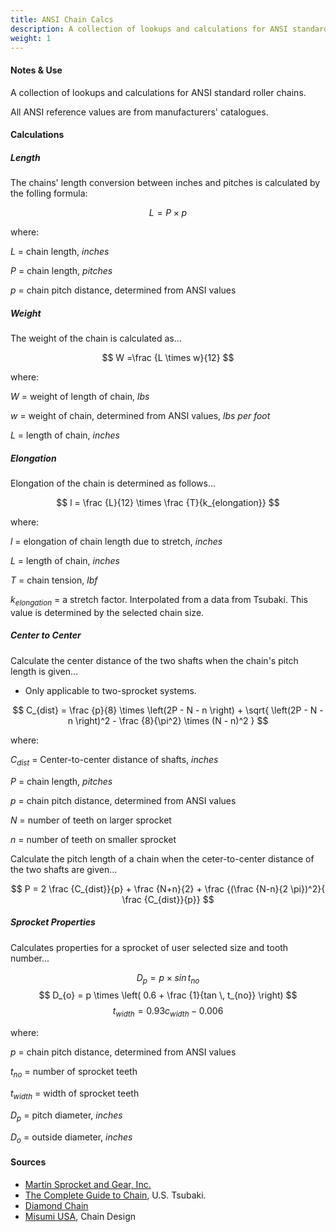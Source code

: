 ```yaml
---
title: ANSI Chain Calcs
description: A collection of lookups and calculations for ANSI standard roller chains.
weight: 1
---
```


#### Notes & Use

A collection of lookups and calculations for ANSI standard roller chains.

All ANSI reference values are from manufacturers' catalogues.

#### Calculations

##### Length

The chains' length conversion between inches and pitches is calculated by the folling formula:

$$ L = P \times p $$

where:

$L$ = chain length, *inches*

$P$ = chain length, *pitches*

$p$ = chain pitch distance, determined from ANSI values

##### Weight

The weight of the chain is calculated as...

$$ W =\frac {L \times w}{12} $$

where:

$W$ = weight of length of chain, *lbs*

$w$ = weight of chain, determined from ANSI values, *lbs per foot*

$L$ = length of chain, *inches*

##### Elongation


Elongation of the chain is determined as follows...

$$ l = \frac {L}{12} \times \frac {T}{k_{elongation}} $$

where:

$l$ = elongation of chain length due to stretch, *inches*

$L$ = length of chain, *inches*

$T$ = chain tension, *lbf*

$k_{elongation}$ = a stretch factor.  Interpolated from a data from Tsubaki.  This value is determined by the selected chain size. 

##### Center to Center

Calculate the center distance of the two shafts when the chain's pitch length is given...

* Only applicable to two-sprocket systems.

$$ C_{dist} = 
\frac {p}{8} \times 
    \left(2P - N - n \right) +
    \sqrt{
        \left(2P - N - n \right)^2 -
        \frac {8}{\pi^2} \times
        (N - n)^2
    }
$$

where:

$C_{dist}$ = Center-to-center distance of shafts, *inches*

$P$ = chain length, *pitches*

$p$ = chain pitch distance, determined from ANSI values

$N$ = number of teeth on larger sprocket

$n$ = number of teeth on smaller sprocket

Calculate the pitch length of a chain when the ceter-to-center distance of the two shafts are given...

$$  P =
    2 \frac {C_{dist}}{p} +
    \frac {N+n}{2} +
    \frac {(\frac {N-n}{2 \pi})^2}{ \frac {C_{dist}}{p}}
$$

##### Sprocket Properties

Calculates properties for a sprocket of user selected size and tooth number...

$$ D_{p} = p \times sin \, t_{no} $$
$$ D_{o} = 
    p \times
    \left(
        0.6 + \frac {1}{tan \, t_{no}}
    \right)
$$
$$ t_{width} = 0.93 c_{width} - 0.006 $$

where:

$p$ = chain pitch distance, determined from ANSI values

$t_{no}$ = number of sprocket teeth

$t_{width}$ = width of sprocket teeth

$D_{p}$ = pitch diameter, *inches*

$D_{o}$ = outside diameter, *inches*

#### Sources

* [Martin Sprocket and Gear, Inc.](http://www.martinsprocket.com/)
* [The Complete Guide to Chain](https://www.google.com/url?sa=t&rct=j&q=&esrc=s&source=web&cd=2&cad=rja&sqi=2&ved=0CDYQFjAB&url=http%3A%2F%2Ftsubaki.ca%2Fpdf%2Flibrary%2Fthe_Complete_guide_to_chain.pdf&ei=IDPOUs23H-iysQTR-IGgDA&usg=AFQjCNFWliiEgppS2iq6WkGIxkFA8yk6gA&sig2=QmdCHxY8d3SxVsX9lVH-5A&bvm=bv.59026428,d.cWc), U.S. Tsubaki.
* [Diamond Chain](http://www.diamondchain.com/)
* [Misumi USA](http://us.misumi-ec.com/), Chain Design

